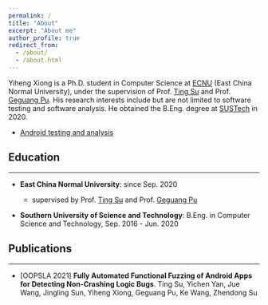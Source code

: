 ```yaml
---
permalink: /
title: "About"
excerpt: "About me"
author_profile: true
redirect_from: 
  - /about/
  - /about.html
---
```

Yiheng Xiong is a Ph.D. student in Computer Science at [ECNU](https://www.ecnu.edu.cn/) (East China Normal University), under the supervision of Prof. [Ting Su](https://tingsu.github.io/) and Prof. [Geguang Pu](https://scholar.google.com/citations?user=niQAGcQAAAAJ&hl=zh-CN). His research interests include but are not limited to software testing and software analysis. He obtained the B.Eng. degree at [SUSTech](https://www.sustech.edu.cn/) in 2020.


* [Android testing and analysis](https://github.com/XYIheng/AndroidTesting)

## Education
---------

* **East China Normal University**: since Sep. 2020 
  * supervised by Prof. [Ting Su](https://tingsu.github.io/) and Prof. [Geguang Pu](https://scholar.google.com/citations?user=niQAGcQAAAAJ&hl=zh-CN)

* **Southern University of Science and Technology**: B.Eng. in Computer Science and Technology, Sep. 2016 - Jun. 2020



## Publications
----------
* [OOPSLA 2021] **Fully Automated Functional Fuzzing of Android Apps for Detecting Non-Crashing Logic Bugs**. Ting Su, Yichen Yan, Jue Wang, Jingling Sun, Yiheng Xiong, Geguang Pu, Ke Wang, Zhendong Su


